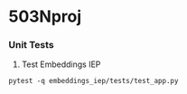 # 503Nproj

### Unit Tests
1. Test Embeddings IEP
```
pytest -q embeddings_iep/tests/test_app.py
```
